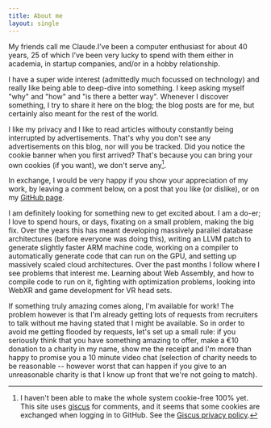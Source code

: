 ```yaml
---
title: About me
layout: single
---
```


My friends call me Claude.I’ve been a computer enthusiast for about 40 years, 25 of which I’ve been very lucky to spend with them either in academia, in startup companies, and/or in a hobby relationship.

I have a super wide interest (admittedly much focussed on technology) and really like being able to deep-dive into something.
I keep asking myself "why" and "how" and "is there a better way".
Whenever I discover something, I try to share it here on the blog; the blog posts are for me, but certainly also meant for the rest of the world.

I like my privacy and I like to read articles withouty constantly being interrupted by advertisements. That's why you don't see any advertisements on this blog, nor will you be tracked.
Did you notice the cookie banner when you first arrived? That's because you can bring your own cookies (if you want), we don't serve any[^cookies].

In exchange, I would be very happy if you show your appreciation of my work, by leaving a comment below, on a post that you like (or dislike), or on my [GitHub page][3].


I am definitely looking for something new to get excited about. I am a do-er; I love to spend hours, or days, fixating on a small problem, making the big fix.
Over the years this has meant developing massively parallel database architectures (before everyone was doing this), writing an LLVM patch to generate slightly faster ARM machine code, working on a compiler to automatically generate code that can run on the GPU, and setting up massively scaled cloud architectures.
Over the past months I follow where I see problems that interest me.
Learning about Web Assembly, and how to compile code to run on it, fighting with optimization problems, looking into WebXR and game development for VR head sets.

If something truly amazing comes along, I'm available for work!
The problem however is that I'm already getting lots of requests from recruiters to talk without me having stated that I might be available.
So in order to avoid me getting flooded by requests, let's set up a small rule: if you seriously think that you have something amazing to offer, make a €10 donation to a charity in my name, show me the receipt and I'm more than happy to promise you a 10 minute video chat (selection of charity needs to be reasonable -- however worst that can happen if you give to an unreasonable charity is that I know up front that we're not going to match).

  [^cookies]: I haven't been able to make the whole system cookie-free 100% yet. This site uses [giscus][2] for comments, and it seems that some cookies are exchanged when logging in to GitHub. See the [Giscus privacy policy][1].


[1]: https://github.com/giscus/giscus/blob/main/PRIVACY-POLICY.md
[2]: https://giscus.app/
[3]: https://github.com/reinhrst
